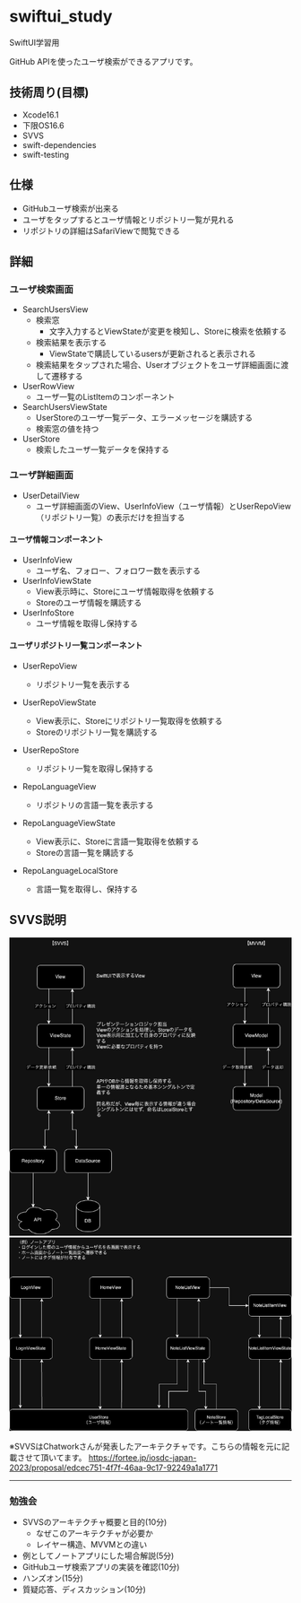 # swiftui_study
SwiftUI学習用

GitHub APIを使ったユーザ検索ができるアプリです。

## 技術周り(目標)

* Xcode16.1
* 下限OS16.6
* SVVS
* swift-dependencies
* swift-testing

## 仕様

* GitHubユーザ検索が出来る
* ユーザをタップするとユーザ情報とリポジトリ一覧が見れる
* リポジトリの詳細はSafariViewで閲覧できる

## 詳細

### ユーザ検索画面

* SearchUsersView
  * 検索窓
    * 文字入力するとViewStateが変更を検知し、Storeに検索を依頼する
  * 検索結果を表示する
    * ViewStateで購読しているusersが更新されると表示される
  * 検索結果をタップされた場合、Userオブジェクトをユーザ詳細画面に渡して遷移する
* UserRowView
  * ユーザ一覧のListItemのコンポーネント
* SearchUsersViewState
  * UserStoreのユーザ一覧データ、エラーメッセージを購読する
  * 検索窓の値を持つ
* UserStore
  * 検索したユーザ一覧データを保持する

### ユーザ詳細画面

* UserDetailView
  * ユーザ詳細画面のView、UserInfoView（ユーザ情報）とUserRepoView（リポジトリ一覧）の表示だけを担当する

#### ユーザ情報コンポーネント

* UserInfoView
  * ユーザ名、フォロー、フォロワー数を表示する
* UserInfoViewState
  * View表示時に、Storeにユーザ情報取得を依頼する
  * Storeのユーザ情報を購読する
* UserInfoStore
  * ユーザ情報を取得し保持する

#### ユーザリポジトリ一覧コンポーネント

* UserRepoView
  * リポジトリ一覧を表示する
* UserRepoViewState
  * View表示に、Storeにリポジトリ一覧取得を依頼する
  * Storeのリポジトリ一覧を購読する
* UserRepoStore
  * リポジトリ一覧を取得し保持する

* RepoLanguageView
  * リポジトリの言語一覧を表示する
* RepoLanguageViewState
  * View表示に、Storeに言語一覧取得を依頼する
  * Storeの言語一覧を購読する
* RepoLanguageLocalStore
  * 言語一覧を取得し、保持する

## SVVS説明

![SVVSのフロー図](/ReadmeImage/svvs.png "svvsフロー")
![SVVS例](/ReadmeImage/svvs_example.png "svvs例")

※SVVSはChatworkさんが発表したアーキテクチャです。こちらの情報を元に記載させて頂いてます。
https://fortee.jp/iosdc-japan-2023/proposal/edcec751-4f7f-46aa-9c17-92249a1a1771

---

### 勉強会

* SVVSのアーキテクチャ概要と目的(10分)
  * なぜこのアーキテクチャが必要か
  * レイヤー構造、MVVMとの違い
* 例としてノートアプリにした場合解説(5分)
* GitHubユーザ検索アプリの実装を確認(10分)
* ハンズオン(15分)
* 質疑応答、ディスカッション(10分)
